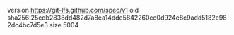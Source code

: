 version https://git-lfs.github.com/spec/v1
oid sha256:25cdb2838dd482d7a8ea14dde5842260cc0d924e8c9add5182e982dc4bc7d5e3
size 5004
